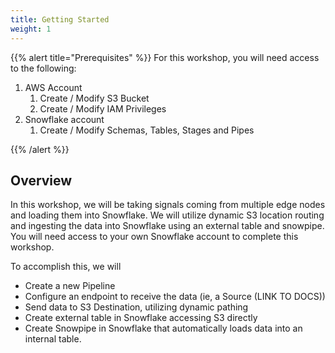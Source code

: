 ```yaml
---
title: Getting Started
weight: 1
---
```


{{% alert title="Prerequisites" %}}
For this workshop, you will need access to the following:

1. AWS Account
   1. Create / Modify S3 Bucket
   2. Create / Modify IAM Privileges
2. Snowflake account
   1. Create /  Modify Schemas, Tables, Stages and Pipes

{{% /alert %}}

## Overview

In this workshop, we will be taking signals coming from multiple edge nodes and loading them into Snowflake.  We will utilize dynamic S3 location routing and ingesting the data into Snowflake using an external table and snowpipe.  You will need access to your own Snowflake account to complete this workshop.

To accomplish this, we will
* Create a new Pipeline
* Configure an endpoint to receive the data (ie, a Source (LINK TO DOCS))
* Send data to S3 Destination, utilizing dynamic pathing
* Create external table in Snowflake accessing S3 directly
* Create Snowpipe in Snowflake that automatically loads data into an internal table.


